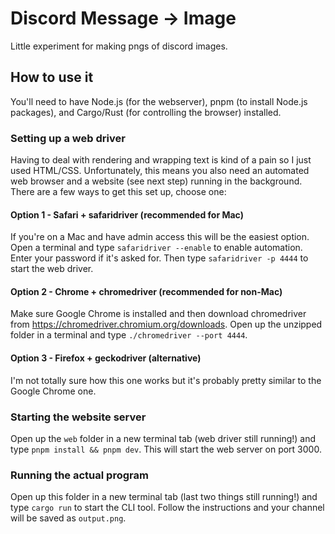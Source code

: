 # Discord Message -> Image

Little experiment for making pngs of discord images.

## How to use it

You'll need to have Node.js (for the webserver), pnpm (to install Node.js packages), and Cargo/Rust (for controlling the browser) installed.

### Setting up a web driver

Having to deal with rendering and wrapping text is kind of a pain so I just used HTML/CSS. Unfortunately, this means you also need an automated web browser and a website (see next step) running in the background. There are a few ways to get this set up, choose one:

#### Option 1 - Safari + safaridriver (recommended for Mac)

If you're on a Mac and have admin access this will be the easiest option. Open a terminal and type `safaridriver --enable` to enable automation. Enter your password if it's asked for. Then type `safaridriver -p 4444` to start the web driver.

#### Option 2 - Chrome + chromedriver (recommended for non-Mac)

Make sure Google Chrome is installed and then download chromedriver from <https://chromedriver.chromium.org/downloads>. Open up the unzipped folder in a terminal and type `./chromedriver --port 4444`.

#### Option 3 - Firefox + geckodriver (alternative)

I'm not totally sure how this one works but it's probably pretty similar to the Google Chrome one.

### Starting the website server

Open up the `web` folder in a new terminal tab (web driver still running!) and type `pnpm install && pnpm dev`. This will start the web server on port 3000.

### Running the actual program

Open up this folder in a new terminal tab (last two things still running!) and type `cargo run` to start the CLI tool. Follow the instructions and your channel will be saved as `output.png`.
